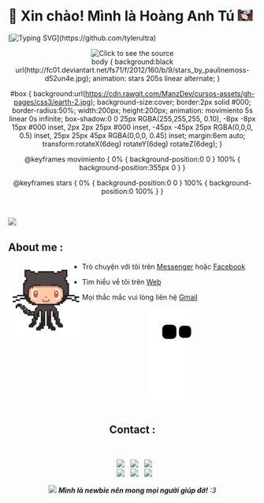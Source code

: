 # 👋 Xin chào! Mình là Hoàng Anh Tú  <img src="gif/kakashi2.gif" width="30"></h1>
[![Typing SVG](https://readme-typing-svg.herokuapp.com?color=%2313EAF7&size=20&center=true&lines=Hi+there%2C+my+name+is+Hoàng+Anh+Tú!;Welcome+to+Tyler+Hoang's+Github!)](https://github.com/tylerultra)

<div align="center">
  <img src="https://thumbs.gfycat.com/AcceptableGreedyDutchsmoushond-size_restricted.gif" width="1200" alt="Click to see the source" />
</a>

<div id="box"></div>
body {
  background:black url(http://fc01.deviantart.net/fs71/f/2012/160/b/9/stars_by_paulinemoss-d52un4e.jpg);
  animation: stars 205s linear alternate;
}

#box {
  background:url(https://cdn.rawgit.com/ManzDev/cursos-assets/gh-pages/css3/earth-2.jpg);
  background-size:cover;
  border:2px solid #000;
  border-radius:50%;
  width:200px;
  height:200px;
  animation: movimiento 5s linear 0s infinite;
  box-shadow:0 0 25px RGBA(255,255,255, 0.10),
             -8px -8px 15px #000 inset,
             2px 2px 25px #000 inset,
             -45px -45px 25px RGBA(0,0,0, 0.5) inset, 
             25px 25px 45px RGBA(0,0,0, 0.45) inset;
  margin:6em auto;
  transform:rotateX(6deg) rotateY(6deg) rotateZ(6deg);
}

@keyframes movimiento {
  0% { background-position:0 0 }
  100% { background-position:355px 0 }
}

@keyframes stars {
  0% { background-position:0 0 }
  100% { background-position:0 100% }
}

<br>
<div align="left">
  
  ![](https://komarev.com/ghpvc/?username=TylerUltra&label=PROFILE+VIEWS)

</a>


<h2 align="left">About me :</h2>

  
<div align="left">
<a href="https://github.com/TylerUltra/TylerUltra"><img align="left" width="150" height="150" src="https://raw.githubusercontent.com/iCharlesZ/FigureBed/master/img/octocat.gif?raw=true"></a>
  

  - Trò chuyện với tôi trên <a href="https://m.me/hoanganhtu.3912">Messenger</a> hoặc <a href="https://Facebook.com\hoanganhtu.3912">Facebook</a> 
  

  - Tìm hiểu về tôi trên <a href="https://tylerultra.github.io">Web</a>
  

  - Mọi thắc mắc vui lòng liên hệ <a href="mailto:tumo7577@gmail.com">Gmail
</a>
  
<div align="center">
  
  
  
  ![Snake animation](https://github.com/rafaballerini/rafaballerini/blob/output/github-contribution-grid-snake.svg)
  
</a>

# <h2 align="center">Contact :</h2>
<br>
<div align="center">
<p align="center">
  
&nbsp; <a href="https://www.instagram.com/tylerhoang_0309" target="_blank" rel="noopener noreferrer"><img src="https://img.icons8.com/clouds/100/000000/instagram-new--v3.png" width="100" /></a> 
&nbsp; <a href="https://www.tiktok.com/@gioinoiphet39" target="_blank" rel="noopener noreferrer"><img src="https://img.icons8.com/bubbles/100/000000/tiktok.png" width="100" /></a> &nbsp; <a href="https://imgur.com/a/mHWkpVr" target="_blank" rel="noopener noreferrer"><img src="https://img.icons8.com/color/144/000000/zalo.png" width="100" /></a>   
&nbsp; <a href="https://github.com/TylerUltra" target="_blank" rel="noopener noreferrer"><img src="https://img.icons8.com/ios-filled/100/000000/github.png" width="100" /></a>
&nbsp; <a href="https://www.facebook.com/hoanganhtu_3912" target="_blank" rel="noopener noreferrer"><img src="https://img.icons8.com/plasticine/100/000000/facebook.png"  width="100" /></a>
&nbsp; <a href="mailto:tumo7577@gmail.com" target="_blank" rel="noopener noreferrer"><img src="https://img.icons8.com/plasticine/100/000000/gmail.png"  width="100" /></a>
</p>

<img src="https://media.giphy.com/media/LnQjpWaON8nhr21vNW/giphy.gif" width="60"> <em><b>Mình là newbie nên mong mọi người giúp đỡ!</b> :3</em>
